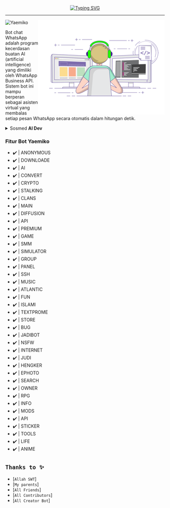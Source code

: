 <div align="center">
<a href="https://github.com/dcode-Aldev"><img src="https://readme-typing-svg.demolab.com?font=Ribeye&size=50&pause=1000&color=F710B1&center=true&width=910&height=100&lines=Welcome+to+Sc+Yaemiko+MD;+Bot+WhatsApp+By+Al+Dev;Thank's+to;Allah+Swt,+Orang+tua;Indra,+Kemi,+Ziyo,+Balz,+Lutfi;+Joestar,+BochilGaming,+Shin;Good+Luck+Sc+Yaemiko" alt="Typing SVG" /></a>
</div>

-----

<img align="right" alt="coding" width="400" src="https://raw.githubusercontent.com/devSouvik/devSouvik/master/gif3.gif">

<p align="left"> <img src="https://komarev.com/ghpvc/?username=dcode-Aldev&label=Profile%20views&color=0e75b6&style=flat" alt="Yaemiko" /> </p>

Bot chat WhatsApp adalah program kecerdasan buatan AI (artificial intelligence) yang dimiliki oleh WhatsApp Business API. Sistem bot ini mampu berperan sebagai asisten virtual yang membalas setiap pesan WhatsApp secara otomatis dalam hitungan detik.


<details close="close">
<summary>Sosmed <b>Al Dev</b></summary>
<a href="http://wa.me/6289531639634"><img src="https://img.shields.io/badge/Whatsapp-30302f?style=flat&logo=whatsapp"></a>
<a href="http://www.instagram.com/al_dev_1"><img src="https://img.shields.io/badge/Instagram-30302f?style=flat&logo=instagram"></a></details>

### Fitur Bot Yaemiko
- ✔️ | ANONYMOUS
- ✔️ | DOWNLOADE
- ✔️ | AI
- ✔️ | CONVERT
- ✔️ | CRYPTO
- ✔️ | STALKING
- ✔️ | CLANS
- ✔️ | MAIN
- ✔️ | DIFFUSION
- ✔️ | API
- ✔️ | PREMIUM
- ✔️ | GAME
- ✔️ | SMM
- ✔️ | SIMULATOR
- ✔️ | GROUP
- ✔️ | PANEL
- ✔️ | SSH
- ✔️ | MUSIC
- ✔️ | ATLANTIC
- ✔️ | FUN
- ✔️ | ISLAMI
- ✔️ | TEXTPROME
- ✔️ | STORE
- ✔️ | BUG
- ✔️ | JADIBOT
- ✔️ | NSFW
- ✔️ | INTERNET
- ✔️ | JUDI
- ✔️ | HENGKER
- ✔️ | EPHOTO
- ✔️ | SEARCH
- ✔️ | OWNER
- ✔️ | RPG
- ✔️ | INFO
- ✔️ | MODS
- ✔️ | API
- ✔️ | STICKER
- ✔️ | TOOLS
- ✔️ | LIFE 
- ✔️ | ANIME


## ```Thanks to ✨```
* [`Allah SWT`]
* [`My parents`]
* [`All Friends`]
* [`All Contributors`]
* [`All Creator Bot`]
